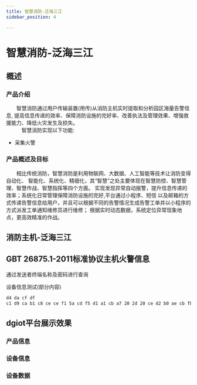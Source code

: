 ```yaml
---
title: 智慧消防-泛海三江
sidebar_position: 4

---
```


# 智慧消防-泛海三江

## 概述

### 产品介绍 

&emsp;&emsp;智慧消防通过用户传输装置(用传)从消防主机实时提取和分析园区海量告警信息,
提高信息传递的效率、保障消防设施的完好率、改善执法及管理效果、增强救援能力、降低火灾发生及损失。  
&emsp;&emsp;&emsp;智慧消防实现以下功能:
* 采集火警


### 产品概述及目标

&emsp;&emsp;相比传统消防，智慧消防是利用物联网、大数据、人工智能等技术让消防变得自动化、
智能化、系统化、精细化，其“智慧”之处主要体现在智慧防控、智慧管理、智慧作战、智慧指挥等四个方面。
实现发现异常自动报警，提升信息传递的效率；系统化日常管理保障消防设施的完好,平台通过小程序、短信
以及邮箱的方式传递告警信息给用户，并且可以根据不同的告警情况生成告警工单并以小程序的方式派发工单通知维修员进行维修；
根据实时动态数据，系统定位异常现象地点，更高效精准的作战。

## 消防主机-泛海三江


## GBT 26875.1-2011标准协议主机火警信息
通过发送者终端名称及密码进行查询  

设备信息测试(部分内容)

```markdown
d4 da cf df 
c1 d9 ca b1 c8 ce ce f1 5a cd f5 d1 a1 cb a7 20 2d 20 ce d2 b0 ae cb fb 2e 6d 70 33
```

## dgiot平台展示效果
### 产品信息

### 设备信息

### 设备数据

